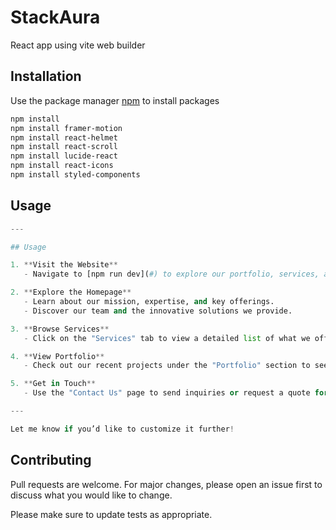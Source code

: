 # StackAura

React app using vite web builder

## Installation

Use the package manager [npm](https://www.npmjs.com/) to install packages

```bash
npm install 
npm install framer-motion
npm install react-helmet
npm install react-scroll
npm install lucide-react
npm install react-icons
npm install styled-components

```

## Usage

```python
---

## Usage  

1. **Visit the Website**  
   - Navigate to [npm run dev](#) to explore our portfolio, services, and contact options.  

2. **Explore the Homepage**  
   - Learn about our mission, expertise, and key offerings.  
   - Discover our team and the innovative solutions we provide.  

3. **Browse Services**  
   - Click on the "Services" tab to view a detailed list of what we offer.  

4. **View Portfolio**  
   - Check out our recent projects under the "Portfolio" section to see our capabilities.  

5. **Get in Touch**  
   - Use the "Contact Us" page to send inquiries or request a quote for your project.  

---

Let me know if you’d like to customize it further!
```

## Contributing

Pull requests are welcome. For major changes, please open an issue first
to discuss what you would like to change.

Please make sure to update tests as appropriate.

